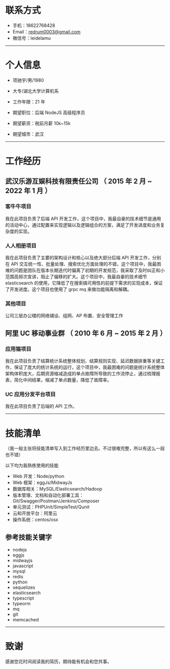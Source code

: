 # 联系方式

-   手机：18622768428
-   Email：redrum0003@gmail.com
-   微信号：leidelamu

---

# 个人信息

-   项驰宇/男/1980
-   大专/湖北大学计算机系
-   工作年限：21 年

-   期望职位：后端 NodeJS 高级程序员
-   期望薪资：税前月薪 10k~15k
-   期望城市：武汉

---

# 工作经历


## 武汉乐游互娱科技有限责任公司 （ 2015 年 2 月 ~ 2022 年 1 月 ）

### 客牛牛项目

我在此项目负责了后端 API 开发工作，这个项目中，我最自豪的技术细节是通用的活动中心，通过配置来实现逻辑以及逻辑组合的方案，满足了开发进度和业务复杂度的实现。

### 人人相册项目

我在此项目负责了主要的架构设计和核心以及绝大部分后端 API 开发工作，分别在 API 交互统一性、批量处理、搜索优化方面处理的不错，这个项目中，我最困难的问题是团队在版本长期迭代时偏离了初期的开发规范，我采取了及时纠正和小范围高频次宣讲，阻止了偏移的扩大。这个项目中，我最自豪的技术细节 elasticsearch 的使用，它降低了在搜索搞可用性的前提下需求的实现成本，保证了开发进度。这个项目也使用了 grpc mq 来做功能隔离和解耦。

### 其他项目

公司三层办公楼的网络铺设、组网、AP 布置、安全管理工作

## 阿里 UC 移动事业群 （ 2010 年 6 月 ~ 2015 年 2 月 ）

### 应用猫项目

我在此项目负责了结算统计系统整体规划、结算规则实现、延迟数据排重等关键工作，保证了庞大的统计系统的运行，这个项目中，我最困难的问题是统计系统整体架构体积庞大，后期资源缩减造成的单点故障所导致的工作流停止，通过梳理报表，简化中间结果，缩减了单点数量，降低了故障率。

### UC 应用分发平台项目

我在此项目负责了后端的 API 工作。

---

# 技能清单

（我一般主张将技能清单写入到工作经历里边去。不过很难完整，所以有这么一段也不错）

以下均为我熟练使用的技能

-   Web 开发：Node/python
-   Web 框架：eggJs/MidwayJs
-   数据库相关：MySQL/Elasticsearch/Hadoop
-   版本管理、文档和自动化部署工具：Git/Swagger/Postman/Jenkins/Composer
-   单元测试：PHPUnit/SimpleTest/Qunit
-   云和开放平台：阿里云
-   操作系统：centos/osx

## 参考技能关键字

-   nodejs
-   eggjs
-   midwayjs
-   javascript
-   mysql
-   redis
-   python
-   sequelizes
-   elasticsearch
-   typescript
-   typeorm
-   mq
-   git
-   memcached

---

# 致谢

感谢您花时间阅读我的简历，期待能有机会和您共事。
